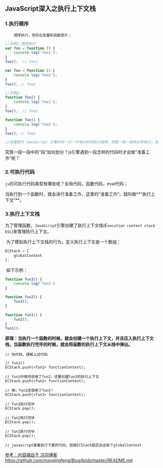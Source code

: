 ## JavaScript深入之执行上下文栈

### **1.执行顺序**

 		顺序执行，但存在变量和函数提升；

```javascript
//示例1:顺序执行
var foo = function () {
    console.log('foo1');
}
foo();  // foo1

var foo = function () {
    console.log('foo2');
}
foo(); // foo2

//示例2: 
function foo() {
    console.log('foo1');
}
foo();  // foo2

function foo() {
    console.log('foo2');
}
foo(); // foo2

//这是因为 JavaScript 引擎并非一行一行地分析和执行程序，而是一段一段地分析执行。当执行一段代码的时候，会进行一个“准备工作”，比如第一个例子中的变量提升，和第二个例子中的函数提升
```

​		究竟一段一段中的“段”如何划分？js引擎遇到一段怎样的代码时才会做“准备工作”呢？

### **2.可执行代码**

​		`js`的可执行代码类型有哪些呢？全局代码，函数代码，eval代码；

当执行到一个函数时，就会进行准备工作，这里的“准备工作”，就叫做**“执行上下文”**。

### **3.执行上下文栈**

​		为了管理函数，`JavaScript`引擎创建了执行上下文栈(E`xecution context stack ESC`)来管理执行上下文。

​		为了模拟执行上下文栈的行为，定义执行上下文是一个数组：

```javascript
ECStack = [
	globalContext
];
```

​		如下示例：

```javascript
function fun3() {
    console.log('fun3')
}

function fun2() {
    fun3();
}

function fun1() {
    fun2();
}
fun1();
```

**原理：当执行一个函数的时候，就会创建一个执行上下文，并且压入执行上下文栈，当函数执行完毕的时候，就会将函数的执行上下文从栈中弹出。**

```
// 伪代码，理解上述代码

// fun1()
ECStack.push(<fun1> functionContext);

// fun1中竟然调用了fun2，还要创建fun2的执行上下文
ECStack.push(<fun2> functionContext);

// 擦，fun2还调用了fun3！
ECStack.push(<fun3> functionContext);

// fun3执行完毕
ECStack.pop();

// fun2执行完毕
ECStack.pop();

// fun1执行完毕
ECStack.pop();

// javascript接着执行下面的代码，但是ECStack底层永远有个globalContext
```

[参考：内容摘自于  冯羽博客https://github.com/mqyqingfeng/Blog/blob/master/README.md](https://github.com/mqyqingfeng/Blog/blob/master/README.md)